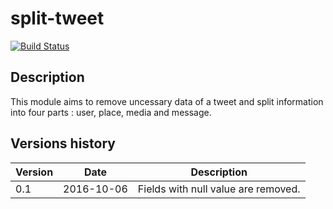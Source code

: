 split-tweet
===========

[![Build Status](https://travis-ci.org/chasset/split-tweet.svg?branch=master)](https://travis-ci.org/chasset/split-tweet)

Description
-----------

This module aims to remove uncessary data of a tweet and split information into four parts : user, place, media and message.

Versions history
----------------

| Version | Date       | Description |
|---------|------------|-------------|
| 0.1     | 2016-10-06 | Fields with null value are removed. |